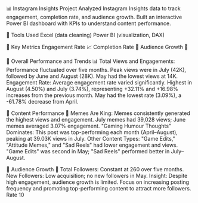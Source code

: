 📊 Instagram Insights Project
Analyzed Instagram Insights data to track engagement, completion rate, and audience growth.
Built an interactive Power BI dashboard with KPIs to understand content performance.

🔹 Tools Used
Excel (data cleaning)
Power BI (visualization, DAX)

🔹 Key Metrics
Engagement Rate 📈
Completion Rate 🎯
Audience Growth 👥

🔹 Overall Performance and Trends 📊
Total Views and Engagements: Performance fluctuated over five months. Peak views were in July (42K), followed by June and August (28K). May had the lowest views at 14K.
Engagement Rate: Average engagement rate varied significantly. Highest in August (4.50%) and July (3.74%), representing +32.11% and +16.98% increases from the previous month. May had the lowest rate (3.09%), a -61.78% decrease from April.

🔹 Content Performance 🎯
Memes Are King: Memes consistently generated the highest views and engagement. July memes had 39,028 views; June memes averaged 3.07% engagement.
"Gaming Humour Thoughts" Dominates: This post was top-performing each month (April–August), peaking at 39.03K views in July.
Other Content Types: "Game Edits," "Attitude Memes," and "Sad Reels" had lower engagement and views. "Game Edits" was second in May; "Sad Reels" performed better in July–August.

🔹 Audience Growth 👥
Total Followers: Constant at 260 over five months.
New Followers: Low acquisition; no new followers in May.
Insight: Despite high engagement, audience growth is limited. Focus on increasing posting frequency and promoting top-performing content to attract more followers. Rate 10
